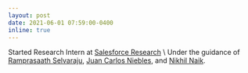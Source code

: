 ```yaml
---
layout: post
date: 2021-06-01 07:59:00-0400
inline: true
---
```


Started Research Intern at [Salesforce Research](https://einstein.ai/) \\
Under the guidance of [Ramprasaath Selvaraju](https://ramprs.github.io/), [Juan Carlos Niebles](http://www.niebles.net/), and [Nikhil Naik](http://web.mit.edu/naik/www/).
